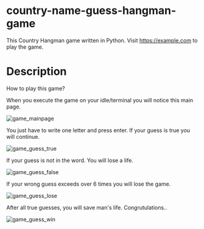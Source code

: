 # country-name-guess-hangman-game
This Country Hangman game written in Python.  Visit https://example.com to play the game.

# Description

How to play this game?

When you execute the game on your idle/terminal you will notice this main page.

![game_mainpage](https://i.ibb.co/JFdrsxG/game-mainpage.png)

You just have to write one letter and press enter. If your guess is true you will continue.

![game_guess_true](https://i.ibb.co/ZxXZ9RC/game-guess-letter.png)

If your guess is not in the word. You will lose a life.

![game_guess_false](https://i.ibb.co/PZyGV8P/game-guess-false.png)

If your wrong guess exceeds over 6 times you will lose the game.

![game_guess_lose](https://i.ibb.co/7vLtv7M/game-result-lose.png)

After all true guesses, you will save man's life. Congrutulations..

![game_guess_win](https://i.ibb.co/WHFHbgP/game-result-win.png)

